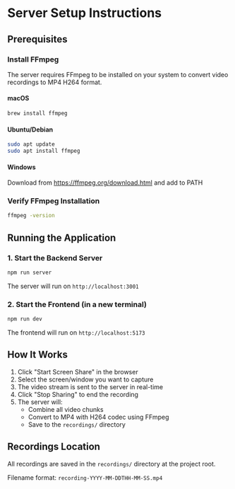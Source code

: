 # Server Setup Instructions

## Prerequisites

### Install FFmpeg

The server requires FFmpeg to be installed on your system to convert video recordings to MP4 H264 format.

#### macOS
```bash
brew install ffmpeg
```

#### Ubuntu/Debian
```bash
sudo apt update
sudo apt install ffmpeg
```

#### Windows
Download from https://ffmpeg.org/download.html and add to PATH

### Verify FFmpeg Installation
```bash
ffmpeg -version
```

## Running the Application

### 1. Start the Backend Server
```bash
npm run server
```
The server will run on `http://localhost:3001`

### 2. Start the Frontend (in a new terminal)
```bash
npm run dev
```
The frontend will run on `http://localhost:5173`

## How It Works

1. Click "Start Screen Share" in the browser
2. Select the screen/window you want to capture
3. The video stream is sent to the server in real-time
4. Click "Stop Sharing" to end the recording
5. The server will:
   - Combine all video chunks
   - Convert to MP4 with H264 codec using FFmpeg
   - Save to the `recordings/` directory

## Recordings Location

All recordings are saved in the `recordings/` directory at the project root.

Filename format: `recording-YYYY-MM-DDTHH-MM-SS.mp4`
